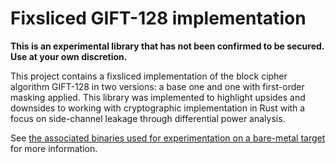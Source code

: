 # Fixsliced GIFT-128 implementation

**This is an experimental library that has not been confirmed to be secured. Use at your own discretion.**

This project contains a fixsliced implementation of the block cipher algorithm GIFT-128 in two versions: a base one and
one with first-order masking applied. This library was implemented to highlight upsides and downsides to working with
cryptographic implementation in Rust with a focus on side-channel leakage through differential power analysis.

See [the associated binaries used for experimentation on a bare-metal target](https://github.com/NVedsted/cortex-gift)
for more information.
